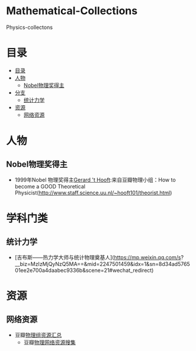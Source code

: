 # Mathematical-Collections
Physics-collectons


# 目录
 
<!-- START_TOC -->
* [目录](#目录) 
* [人物](#人物)
    * [Nobel物理奖得主](#Nobel物理奖得主)
* [分支](#分支)
    * [统计力学](#统计力学)
* [资源](*资源)
    * [网络资源](#网络资源)
<!-- END_TOC -->

# 人物


## Nobel物理奖得主

* 1999年Nobel 物理奖得主[Gerard 't Hooft](http://www.staff.science.uu.nl/~gadda001/goodtheorist/index.html):来自豆瓣物理小组：How to become a GOOD Theoretical Physicist(http://www.staff.science.uu.nl/~hooft101/theorist.html) 




# 学科门类

## 统计力学

* [吉布斯——热力学大师与统计物理奠基人](https://mp.weixin.qq.com/s?
__biz=MzIzMjQyNzQ5MA==&mid=2247501459&idx=1&sn=8d34ad576501ee2e700a4daabec9336b&scene=21#wechat_redirect)



# 资源

## 网络资源

* 豆瓣[物理组资源汇总](https://www.douban.com/group/topic/12655115/)
    * 豆瓣[物理网络资源搜集](https://www.douban.com/group/topic/4411375/)





